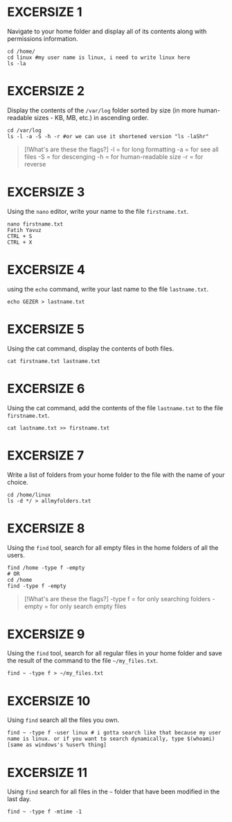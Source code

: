 # EXCERSIZE 1

Navigate to your home folder and display all of its contents along with permissions information.

```
cd /home/
cd linux #my user name is linux, i need to write linux here
ls -la
```

# EXCERSIZE 2

Display the contents of the `/var/log` folder sorted by size (in more human-readable sizes - KB, MB, etc.) in ascending order.

```
cd /var/log
ls -l -a -S -h -r #or we can use it shortened version "ls -laShr"
```

> [!What's are these the flags?]
> -l = for long formatting
> -a = for see all files
> -S = for descenging
> -h = for human-readable size
> -r = for reverse 

# EXCERSIZE 3

Using the `nano` editor, write your name to the file `firstname.txt`.

```
nano firstname.txt
Fatih Yavuz
CTRL + S
CTRL + X
```

# EXCERSIZE 4

using the `echo` command, write your last name to the file `lastname.txt`.

```
echo GEZER > lastname.txt
```

# EXCERSIZE 5

Using the cat command, display the contents of both files.

```
cat firstname.txt lastname.txt
```

# EXCERSIZE 6

Using the cat command, add the contents of the file `lastname.txt` to the file `firstname.txt`.

```
cat lastname.txt >> firstname.txt
```

# EXCERSIZE 7

Write a list of folders from your home folder to the file with the name of your choice.

```
cd /home/linux
ls -d */ > allmyfolders.txt
```

# EXCERSIZE 8

Using the `find` tool, search for all empty files in the home folders of all the users.

```
find /home -type f -empty
# OR
cd /home
find -type f -empty
```

> [!What's are these the flags?]
> -type f = for only searching folders
> -empty = for only search empty files

# EXCERSIZE 9

Using the `find` tool, search for all regular files in your home folder and save the result of the command to the file `~/my_files.txt`.

```
find ~ -type f > ~/my_files.txt
```

# EXCERSIZE 10

Using `find` search all the files you own.

```
find ~ -type f -user linux # i gotta search like that because my user name is linux. or if you want to search dynamically, type $(whoami) [same as windows's %user% thing]
```

# EXCERSIZE 11

Using `find` search for all files in the `~` folder that have been modified in the last day.

```
find ~ -type f -mtime -1
```
